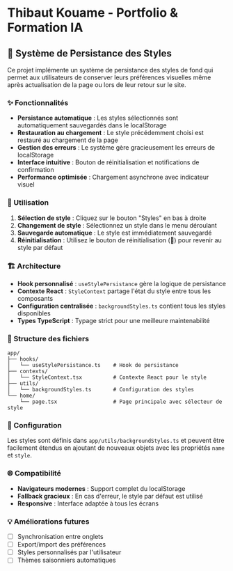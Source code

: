 # Thibaut Kouame - Portfolio & Formation IA

## 🎨 Système de Persistance des Styles

Ce projet implémente un système de persistance des styles de fond qui permet aux utilisateurs de conserver leurs préférences visuelles même après actualisation de la page ou lors de leur retour sur le site.

### ✨ Fonctionnalités

- **Persistance automatique** : Les styles sélectionnés sont automatiquement sauvegardés dans le localStorage
- **Restauration au chargement** : Le style précédemment choisi est restauré au chargement de la page
- **Gestion des erreurs** : Le système gère gracieusement les erreurs de localStorage
- **Interface intuitive** : Bouton de réinitialisation et notifications de confirmation
- **Performance optimisée** : Chargement asynchrone avec indicateur visuel

### 🚀 Utilisation

1. **Sélection de style** : Cliquez sur le bouton "Styles" en bas à droite
2. **Changement de style** : Sélectionnez un style dans le menu déroulant
3. **Sauvegarde automatique** : Le style est immédiatement sauvegardé
4. **Réinitialisation** : Utilisez le bouton de réinitialisation (🔄) pour revenir au style par défaut

### 🏗️ Architecture

- **Hook personnalisé** : `useStylePersistance` gère la logique de persistance
- **Contexte React** : `StyleContext` partage l'état du style entre tous les composants
- **Configuration centralisée** : `backgroundStyles.ts` contient tous les styles disponibles
- **Types TypeScript** : Typage strict pour une meilleure maintenabilité

### 📁 Structure des fichiers

```
app/
├── hooks/
│   └── useStylePersistance.ts    # Hook de persistance
├── contexts/
│   └── StyleContext.tsx          # Contexte React pour le style
├── utils/
│   └── backgroundStyles.ts       # Configuration des styles
└── home/
    └── page.tsx                  # Page principale avec sélecteur de style
```

### 🔧 Configuration

Les styles sont définis dans `app/utils/backgroundStyles.ts` et peuvent être facilement étendus en ajoutant de nouveaux objets avec les propriétés `name` et `style`.

### 🌐 Compatibilité

- **Navigateurs modernes** : Support complet du localStorage
- **Fallback gracieux** : En cas d'erreur, le style par défaut est utilisé
- **Responsive** : Interface adaptée à tous les écrans

### 💡 Améliorations futures

- [ ] Synchronisation entre onglets
- [ ] Export/import des préférences
- [ ] Styles personnalisés par l'utilisateur
- [ ] Thèmes saisonniers automatiques
